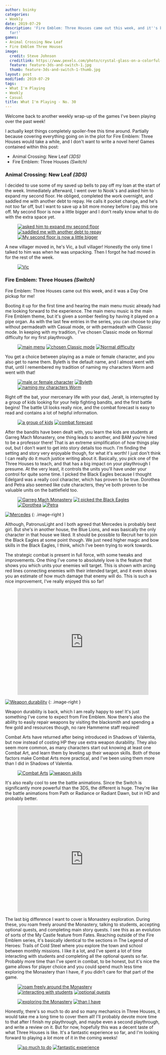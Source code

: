 ```yaml
---
author: bsinky
categories:
- Weekly
date: 2019-07-29
description: 'Fire Emblem: Three Houses came out this week, and it''s been great so
  far!'
games:
- Animal Crossing New Leaf
- Fire Emblem Three Houses
image:
  credit: Steve Johnson
  creditlink: https://www.pexels.com/photo/crystal-glass-on-a-colorful-background-2179374/
  feature: feature-3ds-and-switch-1.jpg
  thumb: feature-3ds-and-switch-1-thumb.jpg
layout: post
modified: 2019-07-29
tags:
- What I'm Playing
- Weekly
- Casual
title: What I'm Playing - No. 30
---
```


Welcome back to another weekly wrap-up of the games I've been playing over the
past week!

I actually kept things completely spoiler-free this time around. Partially
because covering everything going on in the plot for Fire Emblem: Three Houses
would take a while, and I don't want to write a novel here! Games contained
within this post:

 - Animal Crossing: New Leaf *(3DS)*
 - Fire Emblem: Three Houses *(Switch)*

<!--more-->

### Animal Crossing: New Leaf *(3DS)*

I decided to use some of my saved up bells to pay off my loan at the start of
the week. Immediately afterward, I went over to Nook's and asked him to expand
my second floor. He obliged, completed the work overnight, and saddled me with
another debt to repay. He calls it pocket change, and he's not *too* far off,
but I want to save up a bit more money before I pay this one off. My second
floor is now a little bigger and I don't really know what to do with the extra
space yet.

<figure class="third">
    <a href="https://i.imgur.com/tHWBxOm.png"><img src="https://i.imgur.com/tHWBxOmm.png" alt="asked him to expand my second floor"/></a>
    <a href="https://i.imgur.com/fy6Lczl.png"><img src="https://i.imgur.com/fy6Lczlm.png" alt="saddled me with another debt to repay"/></a>
    <a href="https://i.imgur.com/KxVcCF0.png"><img src="https://i.imgur.com/KxVcCF0m.png" alt="My second floor is now a little bigger"/></a>
</figure>

A new villager moved in, he's Vic, a bull villager! Honestly the only time I
talked to him was when he was unpacking. Then I forgot he had moved in for the
rest of the week.

<figure class="half center">
    <a href="https://i.imgur.com/nKl7qZo.png"><img src="https://i.imgur.com/nKl7qZom.png" alt="Vic"/>
    </a>
</figure>

### Fire Emblem: Three Houses *(Switch)*

Fire Emblem: Three Houses came out this week, and it was a Day One pickup for
me!

Booting it up for the first time and hearing the main menu music already had me
looking forward to the experience. The main menu music is the main Fire Emblem
theme, but it's given a somber feeling by having it played on a pipe organ. As
with the last few entries in the series, you can choose to play without
permadeath with Casual mode, or with permadeath with Classic mode. In keeping
with my tradition, I've chosen Classic mode on Normal difficulty for my first
playthrough.

<figure class="third">
    <a href="https://i.imgur.com/ta4leE0.jpg"><img src="https://i.imgur.com/ta4leE0m.jpg" alt="main menu"/></a>
    <a href="https://i.imgur.com/ypur0e7.jpg"><img src="https://i.imgur.com/ypur0e7m.jpg" alt="chosen Classic mode"/></a>
    <a href="https://i.imgur.com/j9QIVgH.jpg"><img src="https://i.imgur.com/j9QIVgHm.jpg" alt="Normal difficulty"/></a>
</figure>

You get a choice between playing as a male or female character, and you also get
to name them. Byleth is the default name, and I almost went with that, until I
remembered my tradition of naming my characters Worm and went with that!

<figure class="third">
    <a href="https://i.imgur.com/EghtWBH.jpg"><img src="https://i.imgur.com/EghtWBHm.jpg" alt="male or female character"/></a>
    <a href="https://i.imgur.com/2shb1sX.jpg"><img src="https://i.imgur.com/2shb1sXm.jpg" alt="Byleth"/></a>
    <a href="https://i.imgur.com/FO3mJ0z.jpg"><img src="https://i.imgur.com/FO3mJ0zm.jpg" alt="naming my characters Worm"/></a>
</figure>

Right off the bat, your mercenary life with your dad, Jeralt, is interrupted by
a group of kids looking for your help fighting bandits, and the first battle
begins! The battle UI looks really nice, and the combat forecast is easy to read
and contains a lot of helpful information.

<figure class="half">
    <a href="https://i.imgur.com/R9WaEqm.jpg"><img src="https://i.imgur.com/R9WaEqmm.jpg" alt="a group of kids"/></a>
    <a href="https://i.imgur.com/JLl2I61.jpg"><img src="https://i.imgur.com/JLl2I61m.jpg" alt="combat forecast"/></a>
</figure>

After the bandits have been dealt with, you learn the kids are students at
Garreg Mach Monastery, one thing leads to another, and BAM you're hired to be a
professor there! That is an extreme simplification of how things play out, but I
don't want to get into story details too much. I'm finding the setting and story
very enjoyable though, for what it's worth! I just don't think I can really do
it much justice writing about it. Basically, you pick one of the Three Houses to
teach, and that has a big impact on your playthrough I presume. At the very
least, it controls the units you'll have under your control for quite some time.
I picked the Black Eagles because I thought Edelgard was a really cool
character, which has proven to be true. Dorothea and Petra also seemed like cute
characters, they've both proven to be valuable units on the battlefield too.

<figure class="half">
    <a href="https://i.imgur.com/atkWRD5.jpg"><img src="https://i.imgur.com/atkWRD5m.jpg" alt="Garreg Mach Monastery"/></a>
    <a href="https://i.imgur.com/3WcbT6t.jpg"><img src="https://i.imgur.com/3WcbT6tm.jpg" alt="I picked the Black Eagles"/></a>
    <a href="https://i.imgur.com/EIyphOL.jpg"><img src="https://i.imgur.com/EIyphOLm.jpg" alt="Dorothea"/></a>
    <a href="https://i.imgur.com/K8OW5SC.jpg"><img src="https://i.imgur.com/K8OW5SCm.jpg" alt="Petra"/></a>
</figure>

[![Mercedes](https://i.imgur.com/sX3YYZHm.jpg)](https://i.imgur.com/sX3YYZH.jpg)
{: .image-right }

Although, PatronusLight and I both agreed that Mercedes is probably best girl.
But she's in another house, the Blue Lions, and was basically the only character
in that house we liked. It should be possible to Recruit her to join the Black
Eagles at some point though. We just need higher magic and bow skills in the
Black Eagles, I think, which I've been trying to work towards.

The strategic combat is present in full force, with some tweaks and
improvements. One thing I've come to absolutely love is the feature that shows
you which units your enemies will target. This is shown with arcing red lines
connecting enemies with their intended target, and it even shows you an estimate
of how much damage that enemy will do. This is such a nice improvement, I've
really enjoyed this so far!

<figure class="half center">
    <div style='position:relative; padding-bottom:calc(70.80% + 44px)'>
        <iframe src='https://gfycat.com/ifr/shypreciousarmyant' frameborder='0' scrolling='no' width='100%' height='100%' style='position:absolute;top:0;left:0;' allowfullscreen></iframe>
    </div>
</figure>

[![Weapon durability](https://i.imgur.com/fcezzI5m.jpg)](https://i.imgur.com/fcezzI5.jpg)
{: .image-right }

Weapon durability is back, which I am really happy to see! It's just something
I've come to expect from Fire Emblem. Now there's also the ability to easily
repair weapons by visiting the blacksmith and spending a few gold and resources
though, no rare Hammerne staff required!

Combat Arts have returned after being introduced in Shadows of Valentia, but now
instead of costing HP they use extra weapon durability. They also seem more
common, as many characters start out knowing at least one Combat Art, and learn
them by leveling up their weapon skills. Both of those factors make Combat Arts
more practical, and I've been using them more than I did in Shadows of Valentia.

<figure class="half">
    <a href="https://i.imgur.com/fhT9xjD.jpg"><img src="https://i.imgur.com/fhT9xjDm.jpg" alt="Combat Arts"/></a>
    <a href="https://i.imgur.com/rjmFPdV.jpg"><img src="https://i.imgur.com/rjmFPdVm.jpg" alt="weapon skills"/></a>
</figure>

It's also really cool to see the battle animations. Since the Switch is
significantly more powerful than the 3DS, the different is huge. They're like
the battle animations from Path or Radiance or Radiant Dawn, but in HD and
probably better.

<figure class="half center">
    <div style='position:relative; padding-bottom:calc(70.80% + 44px)'>
        <iframe src='https://gfycat.com/ifr/celebratedeagerinsect' frameborder='0' scrolling='no' width='100%' height='100%' style='position:absolute;top:0;left:0;' allowfullscreen></iframe>
    </div>
</figure>

The last big difference I want to cover is Monastery exploration. During these,
you roam freely around the Monastery, talking to students, accepting optional
quests, and completing main story quests. I see this as an evolution of sorts of
the My Castle feature from Fates. Reaching outside of the Fire Emblem series,
it's basically identical to the sections in The Legend of Heroes: Trails of Cold
Steel where you explore the town and school between monthly missions. I like it
a lot, and I've spent a lot of time interacting with students and completing all
the optional quests so far. Probably more time than I've spent in combat, to be
honest, but it's nice the game allows for player choice and you could spend much
less time exploring the Monastery than I have, if you didn't care for that part
of the game.

<figure class="third">
    <a href="https://i.imgur.com/Oq0zGeG.jpg"><img src="https://i.imgur.com/Oq0zGeGm.jpg" alt="roam freely around the Monastery"/></a>
    <a href="https://i.imgur.com/hiXVRnl.jpg"><img src="https://i.imgur.com/hiXVRnlm.jpg" alt="interacting with students"/></a>
    <a href="https://i.imgur.com/gp8oNdt.jpg"><img src="https://i.imgur.com/gp8oNdtm.jpg" alt="optional quests"/></a>
</figure>
<figure class="half">
    <a href="https://i.imgur.com/b8owfwa.jpg"><img src="https://i.imgur.com/b8owfwam.jpg" alt="exploring the Monastery"/></a>
    <a href="https://i.imgur.com/KYz91KN.jpg"><img src="https://i.imgur.com/KYz91KNm.jpg" alt="than I have"/></a>
</figure>

Honestly, there's so much to do and so many mechanics in Three Houses, it would
take me a long time to cover them all! I'll probably devote more time to that
after I finish my playthrough, and maybe even a second playthrough, and write a
review on it. But for now, hopefully this was a decent taste of what Three
Houses is like. It's a fantastic experience so far, and I'm looking forward to
playing a *lot* more of it in the coming weeks!

<figure class="half">
    <a href="https://i.imgur.com/bmMfiWF.jpg"><img src="https://i.imgur.com/bmMfiWFm.jpg" alt="so much to do"/></a>
    <a href="https://i.imgur.com/3badlTt.jpg"><img src="https://i.imgur.com/3badlTtm.jpg" alt="fantastic experience"/></a>
</figure>